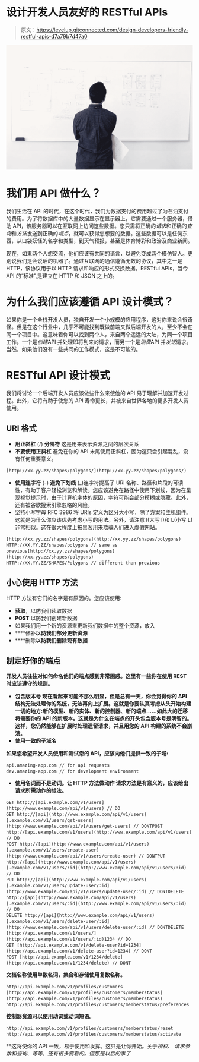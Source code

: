# 设计开发人员友好的 RESTful APIs

> 原文：<https://levelup.gitconnected.com/design-developers-friendly-restful-apis-d7a79b7d47a0>

![](img/1653709651c4f1efaceae387f6ea0798.png)

# 我们用 API 做什么？

我们生活在 API 的时代，在这个时代，我们为数据支付的费用超过了为石油支付的费用。为了将数据库中的大量数据显示在显示器上，它需要通过一个服务器，借助 API，该服务器可以在互联网上访问这些数据。您只需将正确的*请求*和正确的*查询*和*方法*发送到正确的*端点*，就可以获得您想要的数据。这些数据可以是任何东西，从口袋妖怪的名字和类型，到天气预报，甚至是体育博彩和政治及商业新闻。

现在，如果两个人想交流，他们应该有共同的语言，以避免变成两个模仿智人。更别说我们是会说话的机器了。通过互联网的通信遵循无数的协议，其中之一是 HTTP，该协议用于以 HTTP 请求和响应的形式交换数据。RESTful APIs，当今 API 的“标准”,是建立在 HTTP 和 JSON 之上的。

# 为什么我们应该遵循 API 设计模式？

如果你是一个全栈开发人员，独自开发一个小规模的应用程序，这对你来说会很奇怪。但是在这个行业中，几乎不可能找到既做前端又做后端开发的人，至少不会在同一个项目中。这意味着你可以找到两个人，来自两个遥远的大陆，为同一个项目工作。一个是*创建*API 并处理即将到来的请求，而另一个是*消费*API 并*发送*请求。当然，如果他们没有一些共同的工作模式，这是不可能的。

# RESTful API 设计模式

我们将讨论一个后端开发人员应该做些什么来使他的 API 易于理解并加速开发过程。此外，它将有助于使您的 API 寿命更长，并被来自世界各地的更多开发人员使用。

## URI 格式

*   **用正斜杠** (/) **分隔符** 这是用来表示资源之间的层次关系
*   **不要使用正斜杠** 避免在你的 API 末尾使用正斜杠，因为这只会引起混乱，没有任何重要意义。

```
[http://xx.yy.zz/shapes/polygons/](http://xx.yy.zz/shapes/polygons/)
```

*   **使用连字符** (-) **避免下划线** (_)连字符提高了 URI 名称、路径和片段的可读性，有助于客户轻松浏览和解读。您应该避免在路径中使用下划线，因为在呈现视觉提示时，由于计算机字体的原因，字符可能会部分模糊或隐藏。此外，还有被谷歌搜索引擎忽略的风险。
*   坚持小写字母
    RFC 3986 将 URIs 定义为区分大小写，除了方案和主机组件。这就是为什么你应该优先考虑小写的用法。另外，请注意 I(大写 I)和 L(小写 L)非常相似。这在很大程度上被黑客用来欺骗人们进入虚假网站。

```
[http://xx.yy.zz/shapes/polygons](http://xx.yy.zz/shapes/polygons)
HTTP://XX.YY.ZZ/shapes/polygons // same as previous[http://xx.yy.zz/shapes/polygons](http://xx.yy.zz/shapes/polygons)
HTTP://XX.YY.ZZ/SHAPES/Polygons // different than previous
```

## 小心使用 HTTP 方法

HTTP 方法有它们的名字是有原因的。您应该使用:

*   **获取**，以防我们读取数据
*   **POST** 以防我们创建新数据
*   如果我们用一个新的资源来更新我们数据中的整个资源，放入
*   ****修补**以防我们部分更新资源**
*   ****删除**以防我们删除现有数据**

## ****制定好你的端点****

**开发人员往往对如何命名他们的端点感到非常困惑。这里有一些你在使用 REST 时应该遵守的规则。**

*   ****包含版本号** 现在看起来可能不那么明显，但是总有一天，你会觉得你的 API 结构无法处理你的系统，无法再向上扩展。这就是你要认真考虑从头开始构建一切的地方:新的模型、新的实体、新的控制器、新的端点……如此大的迁移将需要你的 API 的新版本。这就是为什么在端点的开头包含版本号是明智的。这样，您仍然能够在扩展时处理遗留请求，并且用您的 API 构建的系统不会崩溃。**
*   ****使用一致的子域名****

**如果您希望开发人员使用和测试您的 API，应该向他们提供一致的子域:**

```
api.amazing-app.com // for api requests
dev.amazing-app.com // for development environment
```

*   **使用名词而不是动词。让 HTTP 方法做动作
    请求方法是有意义的，应该给出请求所需动作的想法。**

```
GET http://[api.example.com/v1/users](http://www.example.com/api/v1/users) // DO
GET http://[api](http://www.example.com/api/v1/users)[.example.com/v1/users/get-users](http://www.example.com/api/v1/users/get-users) // DONTPOST http://[api.example.com/v1/users](http://www.example.com/api/v1/users) // DO
POST http://[api](http://www.example.com/api/v1/users)[.example.com/v1/users/create-user](http://www.example.com/api/v1/users/create-user) // DONTPUT http://[api](http://www.example.com/api/v1/users)[.example.com/v1/users/:id](http://www.example.com/api/v1/users/:id) // DO
PUT http://[api](http://www.example.com/api/v1/users)[.example.com/v1/users/update-user/:id](http://www.example.com/api/v1/users/update-user/:id) // DONTDELETE http://[api](http://www.example.com/api/v1/users)[.example.com/v1/users/:id](http://www.example.com/api/v1/users/:id) // DO
DELETE http://[api](http://www.example.com/api/v1/users)[.example.com/v1/users/delete-user/:id](http://www.example.com/api/v1/users/delete-user/:id) // DONTDELETE [http://api.example.com/v1/users/](http://api.example.com/v1/users/:id)1234 // DO
GET [http://api.example.com/v1/delete-user?id=1234](http://api.example.com/v1/delete-user?id=1234) // DONT
POST [http://api.example.com/v1/1234/delete](http://api.example.com/v1/1234/delete) // DONT
```

**文档名称使用单数名词，集合和存储使用复数名称。**

```
http:/​/api.example.com/​v1/​profiles/customers
[http://api.example.com/v1/profiles/customers/memberstatus](http://api.example.com/v1/profiles/customers/memberstatus)
http://api.example.com/v1/profiles/customers/​memberstatus/​preferences
```

**控制器资源可以使用动词或动词短语。**

```
http://api.example.com/v1/profiles/customers/​memberstatus/reset
http://api.example.com/v1/profiles/customers/​memberstatus/activate
```

**这将使你的 API 一致，易于使用和发挥。这只是让你开始。关于*授权、* *请求参数和查询、*等等，还有很多要看的。但那是以后的事了**